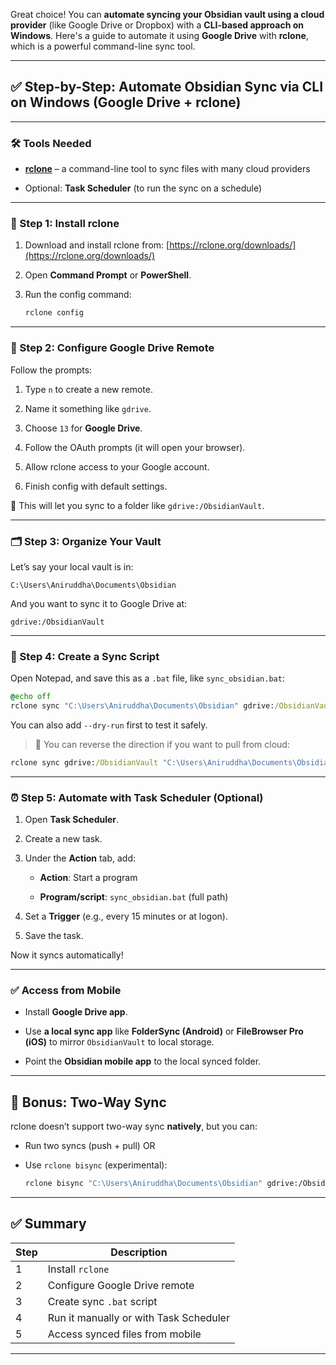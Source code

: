 Great choice! You can **automate syncing your Obsidian vault using a cloud provider** (like Google Drive or Dropbox) with a **CLI-based approach on Windows**. Here's a guide to automate it using **Google Drive** with **rclone**, which is a powerful command-line sync tool.

---

## ✅ **Step-by-Step: Automate Obsidian Sync via CLI on Windows (Google Drive + rclone)**

---

### 🛠️ **Tools Needed**

- **[rclone](https://rclone.org/downloads/)** – a command-line tool to sync files with many cloud providers
    
- Optional: **Task Scheduler** (to run the sync on a schedule)
    

---

### 🔧 Step 1: Install rclone

1. Download and install rclone from: [https://rclone.org/downloads/](https://rclone.org/downloads/)
    
2. Open **Command Prompt** or **PowerShell**.
    
3. Run the config command:
    
    ```sh
    rclone config
    ```
    

---

### 🔧 Step 2: Configure Google Drive Remote

Follow the prompts:

1. Type `n` to create a new remote.
    
2. Name it something like `gdrive`.
    
3. Choose `13` for **Google Drive**.
    
4. Follow the OAuth prompts (it will open your browser).
    
5. Allow rclone access to your Google account.
    
6. Finish config with default settings.
    

📂 This will let you sync to a folder like `gdrive:/ObsidianVault`.

---

### 🗂️ Step 3: Organize Your Vault

Let’s say your local vault is in:

```plaintext
C:\Users\Aniruddha\Documents\Obsidian
```

And you want to sync it to Google Drive at:

```plaintext
gdrive:/ObsidianVault
```

---

### 🔁 Step 4: Create a Sync Script

Open Notepad, and save this as a `.bat` file, like `sync_obsidian.bat`:

```bat
@echo off
rclone sync "C:\Users\Aniruddha\Documents\Obsidian" gdrive:/ObsidianVault --progress
```

You can also add `--dry-run` first to test it safely.

> 🧠 You can reverse the direction if you want to pull from cloud:

```bat
rclone sync gdrive:/ObsidianVault "C:\Users\Aniruddha\Documents\Obsidian" --progress
```

---

### ⏰ Step 5: Automate with Task Scheduler (Optional)

1. Open **Task Scheduler**.
    
2. Create a new task.
    
3. Under the **Action** tab, add:
    
    - **Action**: Start a program
        
    - **Program/script**: `sync_obsidian.bat` (full path)
        
4. Set a **Trigger** (e.g., every 15 minutes or at logon).
    
5. Save the task.
    

Now it syncs automatically!

---

### ✅ Access from Mobile

- Install **Google Drive app**.
    
- Use **a local sync app** like **FolderSync (Android)** or **FileBrowser Pro (iOS)** to mirror `ObsidianVault` to local storage.
    
- Point the **Obsidian mobile app** to the local synced folder.
    

---

## 🚀 Bonus: Two-Way Sync

rclone doesn’t support two-way sync **natively**, but you can:

- Run two syncs (push + pull) OR
    
- Use `rclone bisync` (experimental):
    
    ```sh
    rclone bisync "C:\Users\Aniruddha\Documents\Obsidian" gdrive:/ObsidianVault
    ```
    

---

## ✅ Summary

| Step | Description                            |
| ---- | -------------------------------------- |
| 1    | Install `rclone`                       |
| 2    | Configure Google Drive remote          |
| 3    | Create sync `.bat` script              |
| 4    | Run it manually or with Task Scheduler |
| 5    | Access synced files from mobile        |

---





